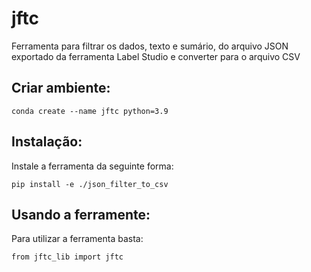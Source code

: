# jftc
Ferramenta para filtrar os dados, texto e sumário, do arquivo JSON exportado da ferramenta Label Studio e converter para o arquivo CSV

## Criar ambiente:
```shell
conda create --name jftc python=3.9
```
## Instalação:
Instale a ferramenta da seguinte forma:
```shell
pip install -e ./json_filter_to_csv
```
## Usando a ferramente:
Para utilizar a ferramenta basta:
```shell
from jftc_lib import jftc
```